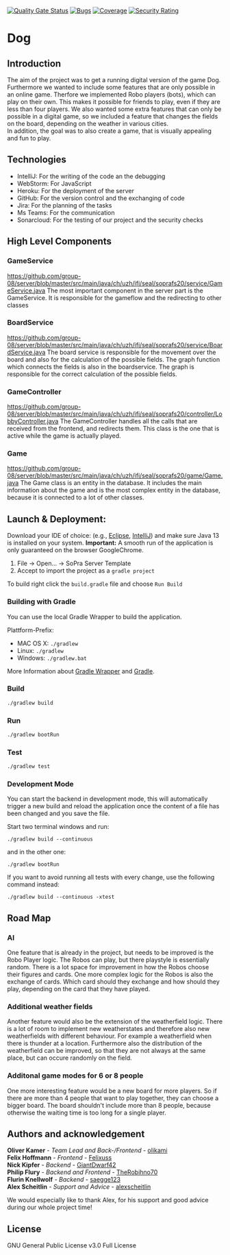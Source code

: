 [![Quality Gate Status](https://sonarcloud.io/api/project_badges/measure?project=group-08_server&metric=alert_status)](https://sonarcloud.io/dashboard?id=group-08_server)
[![Bugs](https://sonarcloud.io/api/project_badges/measure?project=group-08_server&metric=bugs)](https://sonarcloud.io/dashboard?id=group-08_server)
[![Coverage](https://sonarcloud.io/api/project_badges/measure?project=group-08_server&metric=coverage)](https://sonarcloud.io/dashboard?id=group-08_server)
[![Security Rating](https://sonarcloud.io/api/project_badges/measure?project=group-08_server&metric=security_rating)](https://sonarcloud.io/dashboard?id=group-08_server)


# Dog

## Introduction

The aim of the project was to get a running digital version of the game Dog. Furthermore we wanted to include some features that are only possible in an online game. Therfore we implemented Robo players (bots), which can play on their own. This makes it possible for friends to play, even if they are less than four players. We also wanted some extra features that can only be possible in a digital game, so we included a feature that changes the fields on the board, depending on the weather in various cities.<br>
In addition, the goal was to also create a game, that is visually appealing and fun to play.

## Technologies

- IntelliJ: For the writing of the code an the debugging
- WebStorm: For JavaScript
- Heroku: For the deployment of the server
- GitHub: For the version control and the exchanging of code
- Jira: For the planning of the tasks
- Ms Teams: For the communication
- Sonarcloud: For the testing of our project and the security checks

## High Level Components

### GameService

https://github.com/group-08/server/blob/master/src/main/java/ch/uzh/ifi/seal/soprafs20/service/GameService.java
The most important component in the server part is the GameService. It is responsible for the gameflow and the redirecting to other classes

### BoardService

https://github.com/group-08/server/blob/master/src/main/java/ch/uzh/ifi/seal/soprafs20/service/BoardService.java
The board service is responsible for the movement over the board and also for the calculation of the possible fields. The graph function which connects the fields is also in the boardservice. The graph is responsible for the correct calculation of the possible fields.

### GameController

https://github.com/group-08/server/blob/master/src/main/java/ch/uzh/ifi/seal/soprafs20/controller/LobbyController.java
The GameController handles all the calls that are received from the frontend, and redirects them. This class is the one that is active while the game is actually played.

### Game

https://github.com/group-08/server/blob/master/src/main/java/ch/uzh/ifi/seal/soprafs20/game/Game.java
The Game class is an entity in the database. It includes the main information about the game and is the most complex entity in the database, because it is connected to a lot of other classes.

## Launch & Deployment:

Download your IDE of choice: (e.g., [Eclipse](http://www.eclipse.org/downloads/), [IntelliJ](https://www.jetbrains.com/idea/download/)) and make sure Java 13 is installed on your system. **Important:** A smooth run of the application is only guaranteed on the browser GoogleChrome.

1. File -> Open... -> SoPra Server Template
2. Accept to import the project as a `gradle project`

To build right click the `build.gradle` file and choose `Run Build`

### Building with Gradle

You can use the local Gradle Wrapper to build the application.

Plattform-Prefix:

-   MAC OS X: `./gradlew`
-   Linux: `./gradlew`
-   Windows: `./gradlew.bat`

More Information about [Gradle Wrapper](https://docs.gradle.org/current/userguide/gradle_wrapper.html) and [Gradle](https://gradle.org/docs/).

### Build

```bash
./gradlew build
```

### Run

```bash
./gradlew bootRun
```

### Test

```bash
./gradlew test
```

### Development Mode

You can start the backend in development mode, this will automatically trigger a new build and reload the application
once the content of a file has been changed and you save the file.

Start two terminal windows and run:

`./gradlew build --continuous`

and in the other one:

`./gradlew bootRun`

If you want to avoid running all tests with every change, use the following command instead:

`./gradlew build --continuous -xtest`



## Road Map

### AI
One feature that is already in the project, but needs to be improved is the Robo Player logic. The Robos can play, but there playstyle is essentially random. There is a lot space for improvement in how the Robos choose their figures and cards. One more complex logic for the Robos is also the exchange of cards. Which card should they exchange and how should they play, depending on the card that they have played.

### Additional weather fields
Another feature would also be the extension of the weatherfield logic. There is a lot of room to implement new weatherstates and therefore also new weatherfields with different behaviour. For example a weatherfield when there is thunder at a location. Furthermore also the distribution of the weatherfield can be improved, so that they are not always at the same place, but can occure randomly on the field.

### Additonal game modes for 6 or 8 people
One more interesting feature would be a new board for more players. So if there are more than 4 people that want to play together, they can choose a bigger board. The board shouldn't include more than 8 people, because otherwise the waiting time is too long for a single player. 

## Authors and acknowledgement

**Oliver Kamer** - *Team Lead and Back-/Frontend* - [olikami](https://github.com/orgs/group-08/people/olikami)<br>
**Felix Hoffmann** - *Frontend* - [Felixuss](https://github.com/orgs/group-08/people/Felixuss)<br>
**Nick Kipfer** - *Backend* - [GiantDwarf42](https://github.com/orgs/group-08/people/GiantDwarf42)<br>
**Philip Flury** - *Backend and Frontend* - [TheRobihno70](https://github.com/orgs/group-08/people/TheRobihno70)<br>
**Flurin Knellwolf** - *Backend* - [saegge123](https://github.com/orgs/group-08/people/saegge123)<br>
**Alex Scheitlin** - *Support and Advice* - [alexscheitlin](https://github.com/orgs/group-08/people/alexscheitlin)<br>

We would especially like to thank Alex, for his support and good advice during our whole project time!

## License

GNU General Public License v3.0 Full License

